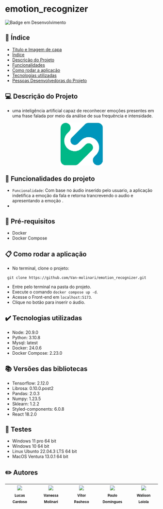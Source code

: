 # emotion_recognizer
![Badge em Desenvolvimento](http://img.shields.io/static/v1?label=STATUS&message=EM%20DESENVOLVIMENTO&color=GREEN&style=for-the-badge)

## :scroll: Índice

* [Título e Imagem de capa](#emotion_recognizer)
* [Índice](#scroll-índice)
* [Descrição do Projeto](#computer-descrição-do-projeto)
* [Funcionalidades](#wrench-funcionalidades-do-projeto)
* [Como rodar a aplicação](#clipboard-como-rodar-a-aplicação)
* [Tecnologias utilizadas](#heavy_check_mark-tecnologias-utilizadas)
* [Pessoas Desenvolvedoras do Projeto](#pencil2-autores)

## :computer: Descrição do Projeto

*  uma inteligência artificial capaz de reconhecer emoções presentes em uma frase falada por meio da 
análise de sua frequência e intensidade. 

<p align="center">
    <img src="frontend\app\public\assets\imagens\icone-logo.png">
</p>

## :wrench: Funcionalidades do projeto

- `Funcionalidade`: Com base no áudio inserido pelo usuario, a aplicação indetifica a emoção da fala e retorna trancrevendo o audio e apresentando a emoção .
- 

## :pushpin: Pré-requisitos
* Docker
* Docker Compose

## :clipboard: Como rodar a aplicação

- No terminal, clone o projeto:

```
 git clone https://github.com/Van-molinari/emotion_recognizer.git
```

- Entre pelo terminal na pasta do projeto.
- Execute o comando `docker compose up -d`.
- Acesse o Front-end em `localhost:5173`.
- Clique no botão para inserir o áudio. 

## :heavy_check_mark: Tecnologias utilizadas

* Node: 20.9.0
* Python: 3.10.8
* Mysql: latest
* Docker: 24.0.6
* Docker Compose: 2.23.0

## :books: Versões das bibliotecas
* Tensorflow: 2.12.0
* Librosa: 0.10.0.post2
* Pandas: 2.0.3
* Numpy: 1.23.5
* Sklearn: 1.2.2
* Styled-components: 6.0.8
* React 18.2.0

## :microscope: Testes

* Windows 11 pro 64 bit
* Windows 10 64 bit
* Linux Ubunto 22.04.3 LTS 64 bit
* MacOS Ventura 13.0.1 64 bit

## :pencil2: Autores

| [<img src="https://user-images.githubusercontent.com/62854155/210154366-00897cb4-b503-4a88-9a09-547f3e905cc2.jpg" width=115><br><sub>Lucas Cardoso</sub>](https://github.com/lucasc-costa) | [<img src="https://avatars.githubusercontent.com/u/88857546?v=4" width=115><br><sub>Vanessa Molinari</sub>](https://github.com/Van-molinari) | [<img src="https://avatars.githubusercontent.com/u/95259404?v=4" width=115><br><sub>Vitor Pacheco</sub>](https://github.com/PachecoVitor02) | [<img src="https://avatars.githubusercontent.com/u/90154095?v=4" width=115><br><sub>Paulo Domingues</sub>](https://github.com/PauloCaramigo) |[<img src="https://avatars.githubusercontent.com/u/79873538?v=4" width=115><br><sub>Walison Loiola</sub>](https://github.com/walisxn) |
| --- | --- | --- | --- | --- |
